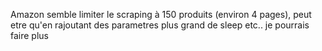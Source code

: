 Amazon semble limiter le scraping à 150 produits (environ 4 pages), peut etre qu'en rajoutant des parametres plus grand de sleep etc.. je pourrais faire plus
